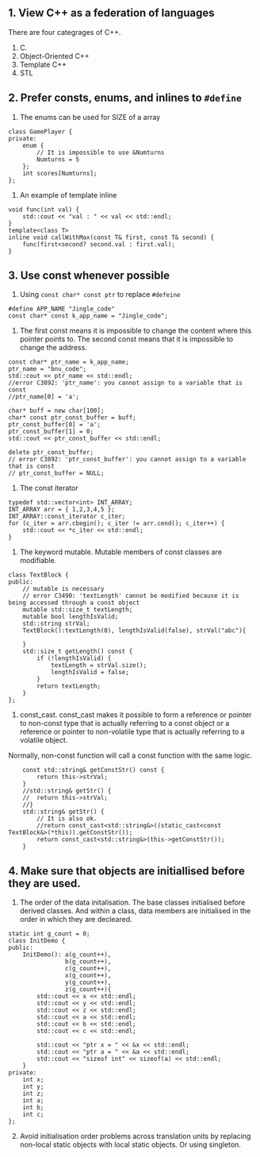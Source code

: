 ## 1. View C++ as a federation of languages

There are four categrages of C++.

1. C. 
1. Object-Oriented C++
1. Template C++
1. STL

## 2. Prefer consts, enums, and inlines to `#define`

1. The enums can be used for SIZE of a array

```
class GamePlayer {
private:
	enum {
		// It is impossible to use &Numturns
		Numturns = 5
	};
	int scores[Numturns];
};
```

1. An example of template inline

```
void func(int val) {
	std::cout << "val : " << val << std::endl;
}
template<class T>
inline void callWithMax(const T& first, const T& second) {
	func(first<second? second.val : first.val);
}
```

## 3. Use const whenever possible

1. Using `const char* const ptr` to replace `#defeine`

```
#define APP_NAME "Jingle_code"
const char* const k_app_name = "Jingle_code";
```

1. The first const means it is impossible to change the content where this pointer points to. The second const means that it is impossible to change the address.

```
const char* ptr_name = k_app_name;
ptr_name = "bnu_code";
std::cout << ptr_name << std::endl;
//error C3892: 'ptr_name': you cannot assign to a variable that is const
//ptr_name[0] = 'a';
```

```
char* buff = new char[100];
char* const ptr_const_buffer = buff;
ptr_const_buffer[0] = 'a';
ptr_const_buffer[1] = 0;
std::cout << ptr_const_buffer << std::endl;

delete ptr_const_buffer;
// error C3892: 'ptr_const_buffer': you cannot assign to a variable that is const
// ptr_const_buffer = NULL;
```

1. The const iterator

```
typedef std::vector<int> INT_ARRAY;
INT_ARRAY arr = { 1,2,3,4,5 };
INT_ARRAY::const_iterator c_iter;
for (c_iter = arr.cbegin(); c_iter != arr.cend(); c_iter++) {
    std::cout << *c_iter << std::endl;
}
```

1. The keyword mutable. Mutable members of const classes are modifiable.

```
class TextBlock {
public:
	// mutable is necessary
	// error C3490: 'textLength' cannot be modified because it is being accessed through a const object
	mutable std::size_t textLength;
	mutable bool lengthIsValid;
	std::string strVal;
	TextBlock():textLength(0), lengthIsValid(false), strVal("abc"){

	}
	std::size_t getLength() const {
		if (!lengthIsValid) {
			textLength = strVal.size();
			lengthIsValid = false;
		}
		return textLength;
	}
};
```

1. const_cast. const_cast makes it possible to form a reference or pointer to non-const type that is actually referring to a const object or a reference or pointer to non-volatile type that is actually referring to a volatile object.

Normally, non-const function will call a const function with the same logic.

```
    const std::string& getConstStr() const {
		return this->strVal;
	}
	//std::string& getStr() {
	//	return this->strVal;
	//}
	std::string& getStr() {
		// It is also ok.
		//return const_cast<std::string&>((static_cast<const TextBlock&>(*this)).getConstStr());
		return const_cast<std::string&>(this->getConstStr());
	}
```

## 4. Make sure that objects are initiallised before they are used.

1. The order of the data initalisation. The base classes initialised before derived classes. And within a class, data members are initialised in the order in which they are decleared.

```
static int g_count = 0;
class InitDemo {
public:
	InitDemo(): a(g_count++),
				b(g_count++),
				c(g_count++),
				x(g_count++),
				y(g_count++),
				z(g_count++){
		std::cout << x << std::endl;
		std::cout << y << std::endl;
		std::cout << z << std::endl;
		std::cout << a << std::endl;
		std::cout << b << std::endl;
		std::cout << c << std::endl;

		std::cout << "ptr x = " << &x << std::endl;
		std::cout << "ptr a = " << &a << std::endl;
		std::cout << "sizeof int" << sizeof(a) << std::endl;
	}
private:
	int x;
	int y;
	int z;
	int a;
	int b;
	int c;
};
```

2. Avoid initialisation order problems across translation units by replacing non-local static objects with local static objects.
Or using singleton.



